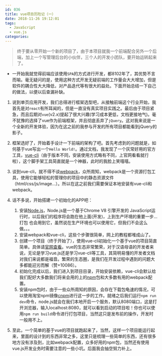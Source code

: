 ```yaml
---
id: 036
title: vue项目历险记（一）
date: 2018-11-26 19:12:01
tags:
  - JavaScript
  - vue.js
categories:
---
```

> 终于要从零开始一个新的项目了，由于本项目就我一个前端配合另外一个后端，加上一个写管理后台的小伙伴，三个人的开发小团队，要开始运转起来了。

- 一开始我就觉得前端应该使用`SPA`的方式进行开发，都8102年了，其优势不言而喻。毫无疑问的是，使用这种方式开发无疑前端的工作量会大大增加，但是软件的耦合性大大降低，对产品迭代等有很大的益处。下面开始总结一下自己的做法，以便以后查漏补缺。

1. 说到单页应用开发，我们总得进行框架选型吧，从接触前端这个行业开始，我首先是对`react`有所耳闻的，但是一直没有真实项目实践之。最后由于项目紧急，而且后期对`vue`(v2.x)提起了很大兴趣(学习成本更低，文档更接地气)。毫不犹豫的选择了vue作为前端框架，并且彻底丢弃了`jQuery`。这对我来说是一个全新的开发体验，因为在这之前的我参与开发的所有项目都能看到jQuery的影子。

2. 框架选好了，开始着手设计一下前端的架构了吧。首先考虑到的问题就是，如何基于vue写出一个`Hello World!`。通过文档，我发现了一个灰常好用的官方工具，[vue-cli](https://cli.vuejs.org/zh/)（由于版本不同，安装使用方式略有不同，上官网看看就行啦），这个脚手架工具简直就是一个神器，此时的我脸上笑嘻嘻。

3. 谈到vue-cli，就不得不谈[webpack](https://webpack.docschina.org/)，众所周知，webpack是一个资源打包工具，使用它能够轻松的管理你的项目中的静态资源文件（html/css/js/image...）。所以在这之前我们需要保证本地安装有vue-cli和webpack。

4. 话不多说，开始搭建一个初始化的APP吧：
    1. 安装[Node.js](https://nodejs.org/zh-cn/)，Node.js是一个基于Chrome V8 引擎开发的 JavaScript运行时，以后我们的程序将会跑在他上面(开发)，上到生产环境的重要一步...打包 也会用到它，虽然说在生产环境也可以使用它，但我们不会这么做。。。
    2. 安装webpack和vue-cli，这些个步骤很简单，网上的教程都堆成山了。
    3. 创建一个项目（终于开始了），使用vue-cli初始化一个基于vue的项目简直简单。具体请[官网查看](https://cli.vuejs.org/zh/)。vue的生态非常繁荣，对于汉语母语的开发者来说，无论是学习vue.js还是学习vue-cli等工具，其简明易懂的开发者文档对我们来说都是福音。繁荣的生态圈，是我们在开发过程中遇到的问题大多都能迎刃而解（赞+10086）。
    4. 初始化完成以后，我们进入到项目目录，开始安装依赖，vue-cli会默认给我们配好大多数我们将来会用的上的[npm](https://www.npmjs.com/)包和大多数有用的webpack配置。
    5. 安装npm包时，由于一些众所周知的原因，会存在下载包龟速的情况，可以使用淘宝npm镜像[cnpm](http://npm.taobao.org/)进行这一步的工作。就绪之后我们运行`npm run dev`命令，node.js就会在我们本地开启一个服务，默认8080端口，这是打开浏览器，输入localhost:8080，就可以看到启动的项目啦！你也可以使用`npm run build`命令进行打包项目，当然这只是发布前的操作，开发时一般用不上。
5. 至此，一个简单的基于vue的项目就跑起来了，当然，这样一个项目能运行起来，里面的设计到的东西非常之多，这里只是梳理一些简单的东西，还有很多地方没有涉及到，比如webpack配置，众多好用的npm包，当然还有使用vue.js开发业务时需要注意的一些小坑。后面我会抽空努力补上。